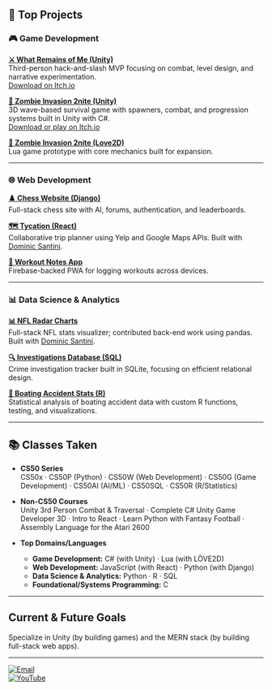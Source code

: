 ## 🚀 Top Projects

### 🎮 Game Development
**[⚔️ What Remains of Me (Unity)](https://github.com/tylermeyers351/Wrath-of-Ty)**  
Third-person hack-and-slash MVP focusing on combat, level design, and narrative experimentation.  
[Download on Itch.io](https://tminteractive.itch.io/what-remains-of-me)


**[🧟 Zombie Invasion 2nite (Unity)](https://github.com/tylermeyers351/Zombies-2nite)**  
3D wave-based survival game with spawners, combat, and progression systems built in Unity with C#.  
[Download or play on Itch.io](https://tminteractive.itch.io/zombie-invasion-2nite)


**[🧪 Zombie Invasion 2nite (Love2D)](https://github.com/tylermeyers351/CS50-Final-Project-Love2d)**  
Lua game prototype with core mechanics built for expansion.

---

### 🌐 Web Development
**[♟️ Chess Website (Django)](https://github.com/tylermeyers351/CS50W-Final-Project-Chess-Website)**  
Full-stack chess site with AI, forums, authentication, and leaderboards.

**[🗺️ Tycation (React)](https://github.com/tylermeyers351/Project-Tango-Yankee)**  
Collaborative trip planner using Yelp and Google Maps APIs. Built with [Dominic Santini](https://github.com/domsantini).

**[💪 Workout Notes App](https://github.com/tylermeyers351/Workout-Notes-App)**  
Firebase-backed PWA for logging workouts across devices.

---

### 📊 Data Science & Analytics
**[📊 NFL Radar Charts](https://github.com/tylermeyers351/NFL-Radar-Charts)**  
Full-stack NFL stats visualizer; contributed back-end work using pandas. Built with [Dominic Santini](https://github.com/domsantini).

**[🔍 Investigations Database (SQL)](https://github.com/tylermeyers351/CS50SQL-Final-Investigations-Database)**  
Crime investigation tracker built in SQLite, focusing on efficient relational design.

**[🚤 Boating Accident Stats (R)](https://github.com/tylermeyers351/CS50R-Final-Boats)**  
Statistical analysis of boating accident data with custom R functions, testing, and visualizations.


---

## 📚 Classes Taken

- **CS50 Series**  
  CS50x · CS50P (Python) · CS50W (Web Development) · CS50G (Game Development) · CS50AI (AI/ML) · CS50SQL · CS50R (R/Statistics)

- **Non-CS50 Courses**  
  Unity 3rd Person Combat & Traversal · Complete C# Unity Game Developer 3D · Intro to React · Learn Python with Fantasy Football · Assembly Language for the Atari 2600

- **Top Domains/Languages**
  - **Game Development:** C# (with Unity) · Lua (with LÖVE2D)
  - **Web Development:** JavaScript (with React) · Python (with Django)
  - **Data Science & Analytics:** Python · R · SQL
  - **Foundational/Systems Programming:** C

---

## Current & Future Goals

Specialize in Unity (by building games) and the MERN stack (by building full-stack web apps).

---

[![Email](https://img.shields.io/badge/Email-tylermeyers351@gmail.com-c14438?style=flat&logo=gmail&logoColor=white)](mailto:tylermeyers351@gmail.com)  
[![YouTube](https://img.shields.io/badge/YouTube-My_Channel-FF0000?style=flat&logo=youtube&logoColor=white)](https://youtube.com/channel/UCC0GU4l4EvXBIPPjMAMcxJw)



